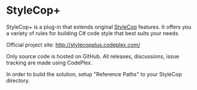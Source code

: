 StyleCop+
=========

StyleCop+ is a plug-in that extends original [StyleCop](http://stylecop.codeplex.com/) features.
It offers you a variety of rules for building C# code style that best suits your needs.

Official project site: http://stylecopplus.codeplex.com/

Only source code is hosted on GitHub.
All releases, discussions, issue tracking are made using CodePlex.

In order to build the solution, setup "Reference Paths" to your StyleCop directory.
